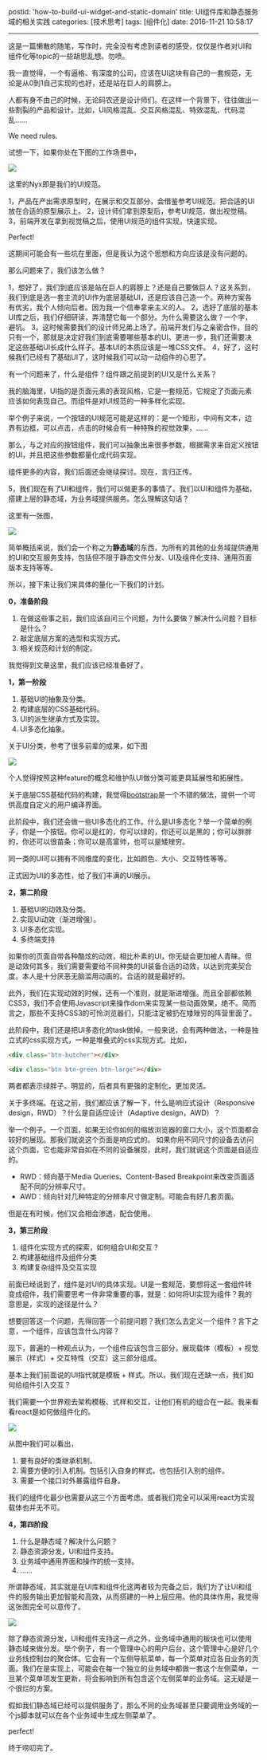 postid: 'how-to-build-ui-widget-and-static-domain'
title: UI组件库和静态服务域的相关实践
categories: [技术思考]
tags: [组件化]
date: 2016-11-21 10:58:17

---

这是一篇懒散的随笔，写作时，完全没有考虑到读者的感受，仅仅是作者对UI和组件化等topic的一些胡思乱想。勿喷。

我一直觉得，一个有逼格、有深度的公司，应该在UI这块有自己的一套规范，无论是从0到1自己实现的也好，还是站在巨人的肩膀上。

人都有身不由己的时候，无论码农还是设计师们。在这样一个背景下，往往做出一些割裂的产品和设计。比如，UI风格混乱、交互风格混乱、特效混乱、代码混乱......

We need rules.

试想一下，如果你处在下图的工作场景中，

![](/res/slides/how-to-build-ui-widget-and-static-domain/008.png)

这里的Nyx即是我们的UI规范。

1，产品在产出需求原型时，在展示和交互部分，会借鉴参考UI规范。把合适的UI放在合适的原型展示上。
2，设计师们拿到原型后，参考UI规范，做出视觉稿。
3，前端开发在拿到视觉稿之后，使用UI规范的组件实现，快速实现。

Perfect!

这期间可能会有一些坑在里面，但是我认为这个思想和方向应该是没有问题的。

那么问题来了，我们该怎么做？

1，想好了，我们到底应该是站在巨人的肩膀上？还是自己要做巨人？这关系到，我们到底是选一套主流的UI作为底层基础UI，还是应该自己造一个。两种方案各有优劣，我个人倾向后者。因为我一个信奉拿来主义的人。
2，选好了底层的基本UI库之后，我们仔细研读，弄清楚它每一个部分。为什么需要这么做？一个字，避坑。
3，这时候需要我们的设计师兄弟上场了。前端开发们与之亲密合作，目的只有一个，那就是决定好我们到底需要哪些基本的UI。更进一步，我们还需要决定这些基础UI长成什么样子。基本UI的本质应该是一堆CSS文件。
4，好了，这时候我们已经有了基础UI了，这时候我们可以动一动组件的心思了。

有一个问题来了，什么是组件？组件跟之前提到的UI又是什么关系？

我的脑海里，UI指的是页面元素的表现风格，它是一套规范，它规定了页面元素应该如何表现自己。而组件是对UI规范的一种多样化实现。

举个例子来说，一个按钮的UI规范可能是这样的：是一个矩形，中间有文本，边界有边框，可以点击，点击的时候会有一种特殊的视觉效果，......

那么，与之对应的按钮组件，我们可以抽象出来很多参数，根据需求来自定义按钮的UI，并且把这些参数都量化成代码实现。

组件更多的内容，我们后面还会继续探讨。现在，言归正传。

5，我们现在有了UI和组件，我们可以做更多的事情了。我们以UI和组件为基础，搭建上层的静态域，为业务域提供服务。怎么理解这句话？

这里有一张图，

![](/res/slides/how-to-build-ui-widget-and-static-domain/007.png)

简单概括来说，我们会一个称之为**静态域**的东西，为所有的其他的业务域提供通用的UI和交互服务支持，包括但不限于静态文件分发、UI及组件化支持、通用页面版本支持等等。

所以，接下来让我们来具体的量化一下我们的计划。

**0，准备阶段**

1. 在做这些事之前，我们应该自问三个问题，为什么要做？解决什么问题？目标是什么？
2. 敲定底层方案的选型和实现方式。
3. 相关规范和计划的制定。

我觉得到文章这里，我们应该已经准备好了。

**1，第一阶段**

1. 基础UI的抽象及分类。
2. 构建底层的CSS基础代码。
3. UI的派生继承方式及实现。
4. UI多态化抽象。

关于UI分类，参考了很多前辈的成果，如下图

![](/res/slides/how-to-build-ui-widget-and-static-domain/002.png)

个人觉得按照这种feature的概念和维护队UI做分类可能更具延展性和拓展性。

关于底层CSS基础代码的构建，我觉得[bootstrap](https://github.com/twbs/bootstrap)是一个不错的做法，提供一个可供高度自定义的用户编译界面。

此阶段中，我们还会做一些UI多态化的工作。什么是UI多态化？举一个简单的例子，你是一个按钮。你可以是红的，你可以绿的，你还可以是黑的；你可以胖胖的，你还可以很苗条；你可以是高富帅，也可以是矮矬穷。

同一类的UI可以拥有不同维度的变化，比如颜色、大小、交互特性等等。

正式因为UI的多态性，给了我们丰满的UI展示。

**2，第二阶段**

1. 基础UI的动效及分类。
2. 实现UI动效（渐进增强）。
3. UI多态化实现。
4. 多终端支持

如果你的页面自带各种酷炫的动效，相比朴素的UI，你无疑会更加被人青睐。但是动效何其多，我们需要需要给不同种类的UI装备合适的动效，以达到完美契合度。本人是十分厌恶无脑滥用动画的。合适的就是最好的。

此外，我们在实现动效的时候，还有一个准则，就是渐进增强。而且全部都依赖CSS3，我们不会使用Javascript来操作dom来实现某一些动画效果，绝不。简而言之，那些不支持CSS3的可怜浏览器们，只能注定被扔在矮矬穷的阵营里面了。

此阶段中，我们还是把UI多态化的task做掉。一般来说，会有两种做法，一种是独立式的css实现方式，一种是堆叠式的css实现方式。比如，

```html
<div class="btn-butcher"></div>

<div class="btn btn-green btn-large"></div>
```

两者都表示绿胖子。明显的，后者具有更强的定制化，更加灵活。

关于多终端。在这之前，我们都应该了解一下，什么是响应式设计（Responsive design，RWD）？什么是自适应设计（Adaptive design，AWD）？

举一个例子。一个页面，如果无论你如何的缩放浏览器的窗口大小，这个页面都会较好的展现。那我们就说这个页面是响应式的。
如果你用不同尺寸的设备去访问这个页面，它也能非常自如在不同的设备展现，此时，我们就说这个页面是自适应的。

- RWD：倾向基于Media Queries、Content-Based Breakpoint来改变页面适配不同的分辨率尺寸。
- AWD：倾向针对几种特定的分辨率尺寸做定制。可能会有好几套页面。

但是在有时候，他们又会相会渗透，配合使用。

**3，第三阶段**

1. 组件化实现方式的探索，如何组合UI和交互？
2. 构建基础组件及组件分类
3. 构建复杂组件及交互实现

前面已经说到了，组件是对UI的具体实现。UI是一套规范，要想将这一套组件转变成组件，我们需要思考一件非常重要的事，就是：如何将UI实现为组件？我的意思是，实现的途径是什么？

想要回答这一个问题，先得回答一个前提问题？我们怎么去定义一个组件？言下之意，一个组件，应该包含什么内容？

现下，普遍的一种观点认为，一个组件应该包含三部分，展现载体（模板）+ 视觉展示（样式）+ 交互特性（交互）这三部分组成。

基本上我们前面说的UI指代就是模板 + 样式。所以，我们现在还缺一点，我们如何给组件引入交互？

我们需要一个世界观去架构模板、式样和交互，让他们有机的组合在一起。我来看看react是如何做组件化的。

![](/res/slides/how-to-build-ui-widget-and-static-domain/009.png)

从图中我们可以看出，

1. 要有良好的类继承机制。
2. 需要方便的引入机制。包括引入自身的样式，也包括引入别的组件。
3. 需要一个接口对外暴露组件自身。

我们的组件化最少也需要从这三个方面考虑。或者我们完全可以采用react为实现载体也并无不可。

**4，第四阶段**

1. 什么是静态域？解决什么问题？
2. 静态资源分发，UI和组件支持。
3. 业务域中通用界面和操作的统一支持。
4. ......


所谓静态域，其实就是在UI库和组件化这两者较为完备之后，我们为了让UI和组件的服务输出更加智能和高效，从而搭建的一种上层应用。他的具体作用，我觉得这张图完全可以意传了。

![](/res/slides/how-to-build-ui-widget-and-static-domain/007.png)

除了静态资源分发，UI和组件支持这一点之外，业务域中通用的板块也可以使用静态域来做分发。举个例子，有一个管理中心的用户后台，这个管理中心是好几个业务线控制台的聚合体。它会有一个左侧导航菜单，每一个菜单对应各自业务的页面。我们在是实现上，可能会在每一个独立的业务域中都做一套这个左侧菜单，一旦某个菜单项发生更新，将会影响到所有包含这个左侧菜单的业务域。这无疑是一个很烂的方案。

假如我们静态域已经可以提供服务了，那么不同的业务域甚至只要调用业务域的一个js脚本就可以在各个业务域中生成左侧菜单了。

perfect!

终于唠叨完了。


